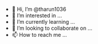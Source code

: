- 👋 Hi, I’m @tharun1036
- 👀 I’m interested in ...
- 🌱 I’m currently learning ...
- 💞️ I’m looking to collaborate on ...
- 📫 How to reach me ...

<!---
tharun1036/tharun1036 is a ✨ special ✨ repository because its `README.md` (this file) appears on your GitHub profile.
You can click the Preview link to take a look at your changes.
--->
